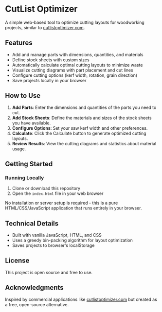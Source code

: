 # CutList Optimizer

A simple web-based tool to optimize cutting layouts for woodworking projects, similar to [cutlistoptimizer.com](https://www.cutlistoptimizer.com/).

## Features

- Add and manage parts with dimensions, quantities, and materials
- Define stock sheets with custom sizes
- Automatically calculate optimal cutting layouts to minimize waste
- Visualize cutting diagrams with part placement and cut lines
- Configure cutting options (kerf width, rotation, grain direction)
- Save projects locally in your browser

## How to Use

1. **Add Parts**: Enter the dimensions and quantities of the parts you need to cut.
2. **Add Stock Sheets**: Define the materials and sizes of the stock sheets you have available.
3. **Configure Options**: Set your saw kerf width and other preferences.
4. **Calculate**: Click the Calculate button to generate optimized cutting layouts.
5. **Review Results**: View the cutting diagrams and statistics about material usage.

## Getting Started

### Running Locally

1. Clone or download this repository
2. Open the `index.html` file in your web browser

No installation or server setup is required - this is a pure HTML/CSS/JavaScript application that runs entirely in your browser.

## Technical Details

- Built with vanilla JavaScript, HTML, and CSS
- Uses a greedy bin-packing algorithm for layout optimization
- Saves projects to browser's localStorage

## License

This project is open source and free to use.

## Acknowledgments

Inspired by commercial applications like [cutlistoptimizer.com](https://www.cutlistoptimizer.com/) but created as a free, open-source alternative. 